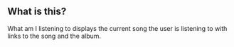 ## What is this?

What am I listening to displays the current song the user is listening to with links to the song and the album.